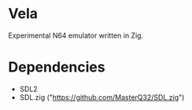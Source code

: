 # Vela
 Experimental N64 emulator written in Zig.

# Dependencies
 - SDL2
 - SDL.zig ("https://github.com/MasterQ32/SDL.zig")
